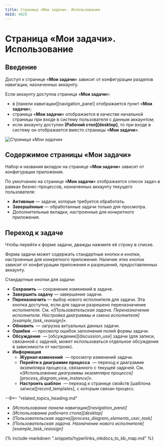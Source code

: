 ```yaml
---
title: Страница «Мои задачи». Использование
kbId: 4825
---
```


# Страница «Мои задачи». Использование

## Введение

Доступ к странице «**Мои задачи**» зависит от конфигурации разделов навигации, назначенных аккаунту.

Если аккаунту доступна страница «**Мои задачи**»:

- в [панели навигации][navigation_panel] отображается пункт «**Мои задачи**»;
- страница «**Мои задачи**» отображается в качестве начальной страницы при входе в систему пользователя с данным аккаунтом;
- если аккаунту доступен **[Рабочий стол][desktop]**, то при входе в систему он отображается вместо страницы «**Мои задачи**».

_![Страница «Мои задачи»](/platform/v5.0/using_the_system/navigation_panel/img/my_tasks.png)_

## Содержимое страницы «Мои задачи»

Набор и названия вкладок на странице «**Мои задачи**» зависит от конфигурации приложения.

По умолчанию на странице «**Мои задачи**» отображается список задач в рамках бизнес-процессов, назначенных аккаунту текущего пользователя:

- **Активные** — задачи, которые требуется обработать.
- **Завершённые** — обработанные задачи только для просмотра.
- Дополнительные вкладки, настроенные для конкретного приложения.

## Переход к задаче

Чтобы перейти к форме задачи, дважды нажмите её строку в списке.

Форма задачи может содержать стандартные кнопки и кнопки, настроенные для конкретного приложения. Наличие этих кнопок зависит от конфигурации приложения и разрешений, предоставленных аккаунту.

Стандартные кнопки для задачи:

- **Сохранить** — сохранение изменений в задаче.
- **Завершить задачу** — завершение задачи.
- **Переназначить** — выбор нового исполнителя для задачи. Эта кнопка доступна, если для задачи разрешено переназначение исполнителя. См. *«[Пользовательская задача. Переназначение исполнителя. Настройка диаграммы и смена исполнителя][example_task_reassign]»*.
- **Обновить** *‌* — загрузка актуальных данных задачи.
- **Ошибки** *‌* — просмотр ошибок заполнения полей формы задачи.
- **Обсуждение** *‌* — [обсуждение][discussion_use] задачи (для записи, связанной с задачей, может использоваться отдельное обсуждение в зависимости от настроек).
- **Информация** *‌*
  - **Журнал изменений** *‌* — просмотр изменений задачи.
  - **Перейти к диаграмме процесса** *‌* — переход к диаграмме экземпляра процесса, связанного с текущей задачей. См. *«[Использование диаграммы экземпляра процесса][process_diagram_view_instance]»*.
  - **Настроить шаблон** *‌* — переход к странице свойств [шаблона записи][record_templates], с которым связан процесс.

--8<-- "related_topics_heading.md"

- *[Использование панели навигации][navigation_panel]*
- *[Использование рабочего стола][desktop]*
- *[Пользовательская задача][process_diagram_elements_user_task]*
- *[Пользовательская задача. Назначение нового исполнителя][example_task_reassign]*

{% include-markdown ".snippets/hyperlinks_mkdocs_to_kb_map.md" %}
